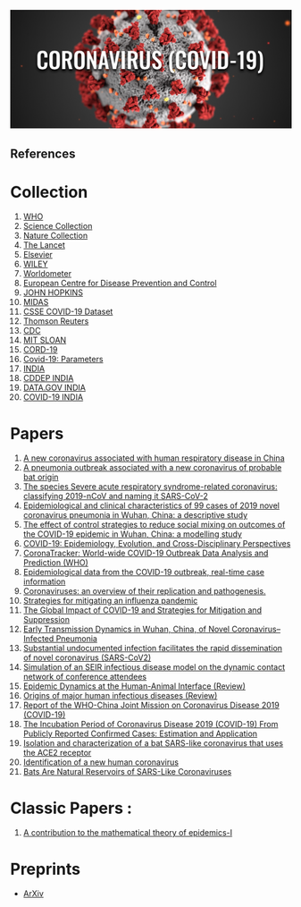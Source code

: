 ![Coronavirus](CoronaVirusHeader.jpg)


## References 


# Collection 
1. [WHO](https://www.who.int/emergencies/diseases/novel-coronavirus-2019)
2. [Science Collection ](https://www.sciencemag.org/coronavirus-research-commentary-and-news?intcmp=ghd_cov)
3. [Nature Collection](https://www.nature.com/collections/aijdgieecb/)
4. [The Lancet](https://www.thelancet.com/coronavirus)
5. [Elsevier](https://www.elsevier.com/connect/coronavirus-information-center?dgcid=_SD_banner)
6. [WILEY](https://novel-coronavirus.onlinelibrary.wiley.com/)
7. [Worldometer](https://www.worldometers.info/)
8. [European Centre for Disease Prevention and Control](https://www.ecdc.europa.eu/en/geographical-distribution-2019-ncov-cases)
9. [JOHN HOPKINS](https://coronavirus.jhu.edu/map.html)
10. [MIDAS](https://github.com/midas-network/COVID-19)
11. [CSSE COVID-19 Dataset](https://github.com/CSSEGISandData/COVID-19/tree/master/csse_covid_19_data)
12. [Thomson Reuters](https://www.thomsonreuters.com/en/resources/covid-19.html)
13. [CDC](https://www.cdc.gov/coronavirus/2019-nCoV/index.html)
14. [MIT SLOAN](https://sloanreview.mit.edu/tag/covid-19/)
15. [CORD-19](https://pages.semanticscholar.org/coronavirus-research)
16. [Covid-19: Parameters](https://github.com/midas-network/COVID-19/tree/master/parameter_estimates/2019_novel_coronavirus)
17. [INDIA](https://www.mygov.in/covid-19/)
18. [CDDEP INDIA](https://cddep.org/covid-19/)
19. [DATA.GOV INDIA](https://data.gov.in/major-indicator/covid-19-india-data-source-mohfw)
20. [COVID-19 INDIA](https://www.covid19india.org/)
# Papers 
1. [A new coronavirus associated with human respiratory disease in China](https://www.nature.com/articles/s41586-020-2008-3)
2. [A pneumonia outbreak associated with a new coronavirus of probable bat origin](https://www.nature.com/articles/s41586-020-2012-7)
3. [The species Severe acute respiratory syndrome-related coronavirus: classifying 2019-nCoV and naming it SARS-CoV-2](https://www.nature.com/articles/s41564-020-0695-z)
4. [Epidemiological and clinical characteristics of 99 cases of 2019 novel coronavirus pneumonia in Wuhan, China: a descriptive study](https://www.thelancet.com/journals/lancet/article/PIIS0140-6736(20)30211-7/fulltext)
5. [The effect of control strategies to reduce social mixing on outcomes of the COVID-19 epidemic in Wuhan, China: a modelling study](https://www.thelancet.com/journals/lanpub/article/PIIS2468-2667(20)30073-6/fulltext)
6. [COVID-19: Epidemiology, Evolution, and Cross-Disciplinary Perspectives](https://www.sciencedirect.com/science/article/pii/S1471491420300654)
7. [CoronaTracker: World-wide COVID-19 Outbreak Data Analysis and Prediction (WHO)](https://www.who.int/bulletin/online_first/20-255695.pdf)
8. [Epidemiological data from the COVID-19 outbreak, real-time case information](https://www.nature.com/articles/s41597-020-0448-0)
9. [Coronaviruses: an overview of their replication and pathogenesis.](https://www.ncbi.nlm.nih.gov/pmc/articles/PMC4369385/)
10. [Strategies for mitigating an influenza pandemic](https://www.nature.com/articles/nature04795)
11. [The Global Impact of COVID-19 and Strategies for Mitigation and Suppression](https://www.imperial.ac.uk/media/imperial-college/medicine/sph/ide/gida-fellowships/Imperial-College-COVID19-Global-Impact-26-03-2020v2.pdf)
12. [Early Transmission Dynamics in Wuhan, China, of Novel Coronavirus–Infected Pneumonia](https://www.nejm.org/doi/full/10.1056/NEJMoa2001316)
13. [Substantial undocumented infection facilitates the rapid dissemination of novel coronavirus (SARS-CoV2)](https://science.sciencemag.org/content/early/2020/03/24/science.abb3221)
14. [Simulation of an SEIR infectious disease model on the dynamic contact network of conference attendees](https://bmcmedicine.biomedcentral.com/articles/10.1186/1741-7015-9-87)
15. [Epidemic Dynamics at the Human-Animal Interface (Review)](https://science.sciencemag.org/content/326/5958/1362)
16. [Origins of major human infectious diseases (Review)](https://www.nature.com/articles/nature05775)
17. [Report of the WHO-China Joint Mission
on Coronavirus Disease 2019 (COVID-19)](https://www.who.int/docs/default-source/coronaviruse/who-china-joint-mission-on-covid-19-final-report.pdf)
18. [The Incubation Period of Coronavirus Disease 2019 (COVID-19) From Publicly Reported Confirmed Cases: Estimation and Application](https://annals.org/aim/fullarticle/2762808/incubation-period-coronavirus-disease-2019-covid-19-from-publicly-reported)
19. [Isolation and characterization of a bat SARS-like coronavirus that uses the ACE2 receptor](https://www.nature.com/articles/nature12711)
20. [Identification of a new human coronavirus](https://www.nature.com/articles/nm1024)
21. [Bats Are Natural Reservoirs of SARS-Like Coronaviruses](https://science.sciencemag.org/content/310/5748/676)

# Classic Papers :
1. [A contribution to the mathematical theory of epidemics-I](https://royalsocietypublishing.org/doi/10.1098/rspa.1927.0118)

# Preprints 
- [ArXiv](https://arxiv.org/search/advanced?advanced=&terms-0-operator=AND&terms-0-term=COVID-19&terms-0-field=title&terms-1-operator=OR&terms-1-term=SARS-CoV-2&terms-1-field=abstract&terms-3-operator=OR&terms-3-term=COVID-19&terms-3-field=abstract&terms-4-operator=OR&terms-4-term=SARS-CoV-2&terms-4-field=title&terms-5-operator=OR&terms-5-term=coronavirus&terms-5-field=title&terms-6-operator=OR&terms-6-term=coronavirus&terms-6-field=abstract&classification-physics_archives=all&classification-include_cross_list=include&date-filter_by=all_dates&date-year=&date-from_date=&date-to_date=&date-date_type=submitted_date&abstracts=show&size=200&order=-announced_date_first&source=home-covid-19)

